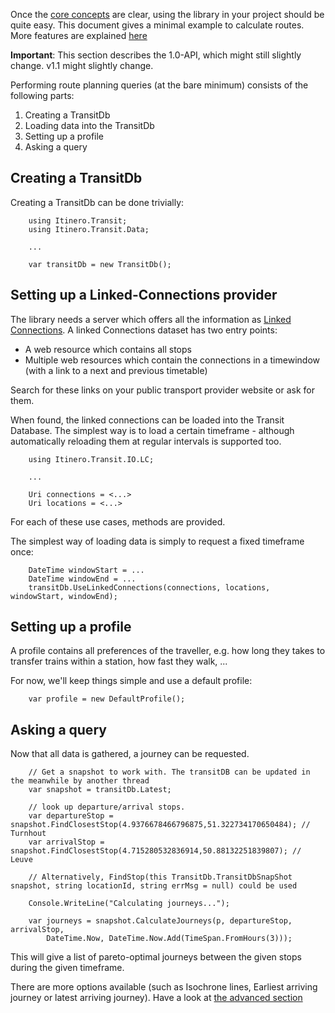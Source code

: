 Once the [core concepts](index.md) are clear, using the library in your project should be quite easy.
This document gives a minimal example to calculate routes. More features are explained [here](MoreOptions.md)

**Important**: This section describes the 1.0-API, which might still slightly change. v1.1 might slightly change.

Performing route planning queries (at the bare minimum) consists of the following parts:

1. Creating a TransitDb
2. Loading data into the TransitDb
3. Setting up a profile
4. Asking a query


Creating a TransitDb
--------------------

Creating a TransitDb can be done trivially:


        using Itinero.Transit;
        using Itinero.Transit.Data;
        
        ...
        
        var transitDb = new TransitDb();
        

Setting up a Linked-Connections provider
----------------------------------------

The library needs a server which offers all the information as [Linked Connections](linkedconnections.org).
A linked Connections dataset has two entry points:

 - A web resource which contains all stops
 - Multiple web resources which contain the connections in a timewindow (with a link to a next and previous timetable)

Search for these links on your public transport provider website or ask for them.

When found, the linked connections can be loaded into the Transit Database.
The simplest way is to load a certain timeframe - although automatically reloading them at regular intervals is supported too.


        using Itinero.Transit.IO.LC;
        
        ...
        
        Uri connections = <...>
        Uri locations = <...>
        

For each of these use cases, methods are provided.

The simplest way of loading data is simply to request a fixed timeframe once:

        DateTime windowStart = ...
        DateTime windowEnd = ...
        transitDb.UseLinkedConnections(connections, locations, windowStart, windowEnd);


Setting up a profile
--------------------

A profile contains all preferences of the traveller, e.g. how long they takes to transfer trains within a station, how fast they walk, ...

For now, we'll keep things simple and use a default profile:

        var profile = new DefaultProfile();

                    
Asking a query
--------------

Now that all data is gathered, a journey can be requested.

        // Get a snapshot to work with. The transitDB can be updated in the meanwhile by another thread
        var snapshot = transitDb.Latest;

        // look up departure/arrival stops.
        var departureStop = snapshot.FindClosestStop(4.9376678466796875,51.322734170650484); // Turnhout
        var arrivalStop = snapshot.FindClosestStop(4.715280532836914,50.88132251839807); // Leuve

        // Alternatively, FindStop(this TransitDb.TransitDbSnapShot snapshot, string locationId, string errMsg = null) could be used

        Console.WriteLine("Calculating journeys...");

        var journeys = snapshot.CalculateJourneys(p, departureStop, arrivalStop, 
            DateTime.Now, DateTime.Now.Add(TimeSpan.FromHours(3))); 

This will give a list of pareto-optimal journeys between the given stops during the given timeframe.

There are more options available (such as Isochrone lines, Earliest arriving journey or latest arriving journey).
Have a look at [the advanced section](MoreOptions.md)
